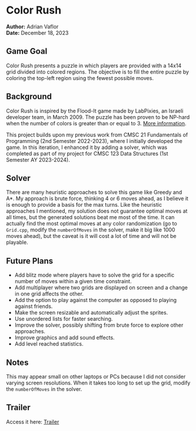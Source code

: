 # Color Rush

**Author:** Adrian Vaflor  
**Date:** December 18, 2023

## Game Goal
Color Rush presents a puzzle in which players are provided with a 14x14 grid divided into colored regions. The objective is to fill the entire puzzle by coloring the top-left region using the fewest possible moves.

## Background
Color Rush is inspired by the Flood-It game made by LabPixies, an Israeli developer team, in March 2009. The puzzle has been proven to be NP-hard when the number of colors is greater than or equal to 3. [More information](https://arxiv.org/abs/1001.4420).

This project builds upon my previous work from CMSC 21 Fundamentals of Programming (2nd Semester 2022-2023), where I initially developed the game. In this iteration, I enhanced it by adding a solver, which was completed as part of my project for CMSC 123 Data Structures (1st Semester AY 2023-2024).

## Solver
There are many heuristic approaches to solve this game like Greedy and A*. My approach is brute force, thinking 4 or 6 moves ahead, as I believe it is enough to provide a basis for the max turns. Like the heuristic approaches I mentioned, my solution does not guarantee optimal moves at all times, but the generated solutions beat me most of the time. It can actually find the most optimal moves at any color randomization (go to `Grid.cpp`, modify the `numberOfMoves` in the solver, make it big like 1000 moves ahead), but the caveat is it will cost a lot of time and will not be playable.

## Future Plans
- Add blitz mode where players have to solve the grid for a specific number of moves within a given time constraint.
- Add multiplayer where two grids are displayed on screen and a change in one grid affects the other.
- Add the option to play against the computer as opposed to playing against friends.
- Make the screen resizable and automatically adjust the sprites.
- Use unordered lists for faster searching.
- Improve the solver, possibly shifting from brute force to explore other approaches.
- Improve graphics and add sound effects.
- Add level reached statistics.

## Notes
This may appear small on other laptops or PCs because I did not consider varying screen resolutions. When it takes too long to set up the grid, modify the `numberOfMoves` in the solver.

## Trailer
Access it here: [Trailer](https://drive.google.com/drive/folders/1EFhOWdhmeGD8x9twkMiNhnSj1c8-1Jvf?usp=sharing)
